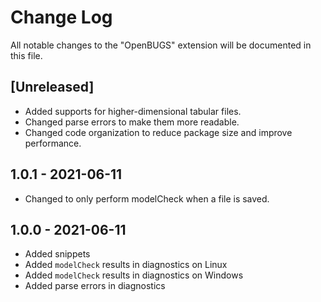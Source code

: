 # Change Log

All notable changes to the "OpenBUGS" extension will be documented in this file.

## [Unreleased]

- Added supports for higher-dimensional tabular files.
- Changed parse errors to make them more readable.
- Changed code organization to reduce package size and improve performance.

## 1.0.1 - 2021-06-11

- Changed to only perform modelCheck when a file is saved.

## 1.0.0 - 2021-06-11

- Added snippets
- Added `modelCheck` results in diagnostics on Linux
- Added `modelCheck` results in diagnostics on Windows
- Added parse errors in diagnostics

